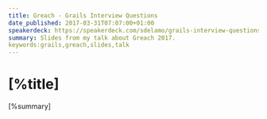 ```yaml
---
title: Greach - Grails Interview Questions
date_published: 2017-03-31T07:07:00+01:00
speakerdeck: https://speakerdeck.com/sdelamo/grails-interview-questions
summary: Slides from my talk about Greach 2017.
keywords:grails,greach,slides,talk
---
```


# [%title]

[%summary]

<script async class="speakerdeck-embed" data-id="bad6c5abe78a4a3e9e4a8b93c545fa86" data-ratio="1.77777777777778" src="//speakerdeck.com/assets/embed.js"></script>